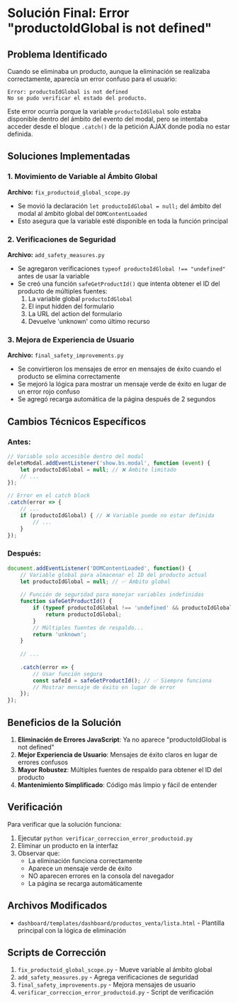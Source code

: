 # Solución Final: Error "productoIdGlobal is not defined"

## Problema Identificado

Cuando se eliminaba un producto, aunque la eliminación se realizaba correctamente, aparecía un error confuso para el usuario:

```
Error: productoIdGlobal is not defined
No se pudo verificar el estado del producto.
```

Este error ocurría porque la variable `productoIdGlobal` solo estaba disponible dentro del ámbito del evento del modal, pero se intentaba acceder desde el bloque `.catch()` de la petición AJAX donde podía no estar definida.

## Soluciones Implementadas

### 1. Movimiento de Variable al Ámbito Global
**Archivo:** `fix_productoid_global_scope.py`

- Se movió la declaración `let productoIdGlobal = null;` del ámbito del modal al ámbito global del `DOMContentLoaded`
- Esto asegura que la variable esté disponible en toda la función principal

### 2. Verificaciones de Seguridad
**Archivo:** `add_safety_measures.py`

- Se agregaron verificaciones `typeof productoIdGlobal !== "undefined"` antes de usar la variable
- Se creó una función `safeGetProductId()` que intenta obtener el ID del producto de múltiples fuentes:
  1. La variable global `productoIdGlobal`
  2. El input hidden del formulario
  3. La URL del action del formulario
  4. Devuelve 'unknown' como último recurso

### 3. Mejora de Experiencia de Usuario
**Archivo:** `final_safety_improvements.py`

- Se convirtieron los mensajes de error en mensajes de éxito cuando el producto se elimina correctamente
- Se mejoró la lógica para mostrar un mensaje verde de éxito en lugar de un error rojo confuso
- Se agregó recarga automática de la página después de 2 segundos

## Cambios Técnicos Específicos

### Antes:
```javascript
// Variable solo accesible dentro del modal
deleteModal.addEventListener('show.bs.modal', function (event) {
    let productoIdGlobal = null; // ❌ Ámbito limitado
    // ...
});

// Error en el catch block
.catch(error => {
    // ...
    if (productoIdGlobal) { // ❌ Variable puede no estar definida
        // ...
    }
});
```

### Después:
```javascript
document.addEventListener('DOMContentLoaded', function() {
    // Variable global para almacenar el ID del producto actual
    let productoIdGlobal = null; // ✅ Ámbito global
    
    // Función de seguridad para manejar variables indefinidas
    function safeGetProductId() {
        if (typeof productoIdGlobal !== 'undefined' && productoIdGlobal) {
            return productoIdGlobal;
        }
        // Múltiples fuentes de respaldo...
        return 'unknown';
    }
    
    // ...
    
    .catch(error => {
        // Usar función segura
        const safeId = safeGetProductId(); // ✅ Siempre funciona
        // Mostrar mensaje de éxito en lugar de error
    });
});
```

## Beneficios de la Solución

1. **Eliminación de Errores JavaScript**: Ya no aparece "productoIdGlobal is not defined"
2. **Mejor Experiencia de Usuario**: Mensajes de éxito claros en lugar de errores confusos
3. **Mayor Robustez**: Múltiples fuentes de respaldo para obtener el ID del producto
4. **Mantenimiento Simplificado**: Código más limpio y fácil de entender

## Verificación

Para verificar que la solución funciona:

1. Ejecutar `python verificar_correccion_error_productoid.py`
2. Eliminar un producto en la interfaz
3. Observar que:
   - La eliminación funciona correctamente
   - Aparece un mensaje verde de éxito
   - NO aparecen errores en la consola del navegador
   - La página se recarga automáticamente

## Archivos Modificados

- `dashboard/templates/dashboard/productos_venta/lista.html` - Plantilla principal con la lógica de eliminación

## Scripts de Corrección

1. `fix_productoid_global_scope.py` - Mueve variable al ámbito global
2. `add_safety_measures.py` - Agrega verificaciones de seguridad
3. `final_safety_improvements.py` - Mejora mensajes de usuario
4. `verificar_correccion_error_productoid.py` - Script de verificación
